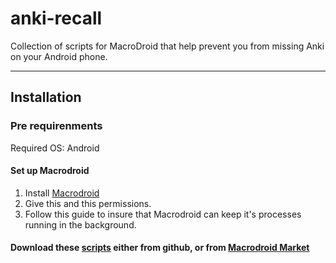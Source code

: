# anki-recall
Collection of scripts for MacroDroid that help prevent you from missing Anki on your Android phone.

***
## Installation

### Pre requirenments

Required OS: Android
#### Set up Macrodroid
1. Install [Macrodroid](https://play.google.com/store/apps/details?id=com.arlosoft.macrodroid "playstore link")
2. Give this and this permissions.
3. Follow this guide to insure that Macrodroid can keep it's processes running in the background.

#### Download these [scripts](https://github.com/labmem8/anki-recall/releases/tag/pre-release) either from github, or from [Macrodroid Market](link)
